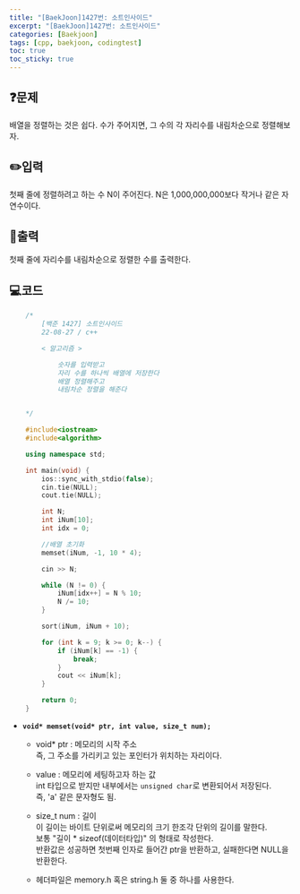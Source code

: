 ```yaml
---
title: "[BaekJoon]1427번: 소트인사이드"
excerpt: "[BaekJoon]1427번: 소트인사이드"
categories: [Baekjoon]
tags: [cpp, baekjoon, codingtest]
toc: true
toc_sticky: true
---
```


## ❓문제

배열을 정렬하는 것은 쉽다. 수가 주어지면, 그 수의 각 자리수를 내림차순으로 정렬해보자.

## ✏️입력

첫째 줄에 정렬하려고 하는 수 N이 주어진다. N은 1,000,000,000보다 작거나 같은 자연수이다.

## 📜출력

첫째 줄에 자리수를 내림차순으로 정렬한 수를 출력한다.

## 💻코드

```cpp
    /*
        [백준 1427] 소트인사이드
        22-08-27 / c++

        < 알고리즘 >

            숫자를 입력받고
            자리 수를 하나씩 배열에 저장한다
            배열 정렬해주고
            내림차순 정렬을 해준다


    */

    #include<iostream>
    #include<algorithm>

    using namespace std;

    int main(void) {
        ios::sync_with_stdio(false);
        cin.tie(NULL);
        cout.tie(NULL);

        int N;
        int iNum[10];
        int idx = 0;

        //배열 초기화
        memset(iNum, -1, 10 * 4);

        cin >> N;

        while (N != 0) {
            iNum[idx++] = N % 10;
            N /= 10;
        }

        sort(iNum, iNum + 10);

        for (int k = 9; k >= 0; k--) {
            if (iNum[k] == -1) {
                break;
            }
            cout << iNum[k];
        }

        return 0;
    }

```  

  + **`void* memset(void* ptr, int value, size_t num);`**
      + void* ptr : 메모리의 시작 주소  
        즉, 그 주소를 가리키고 있는 포인터가 위치하는 자리이다.  

      + value : 메모리에 세팅하고자 하는 값  
        int 타입으로 받지만 내부에서는 `unsigned char`로 변환되어서 저장된다.  
        즉, 'a' 같은 문자형도 됨.
      
      + size_t num : 길이  
        이 길이는 바이트 단위로써 메모리의 크기 한조각 단위의 길이를 말한다.  
        보통 "길이 * sizeof(데이터타입)" 의 형태로 작성한다.  
        반환값은 성공하면 첫번째 인자로 들어간 ptr을 반환하고, 실패한다면 NULL을 반환한다.  
        
      + 헤더파일은 memory.h 혹은 string.h 둘 중 하나를 사용한다.
